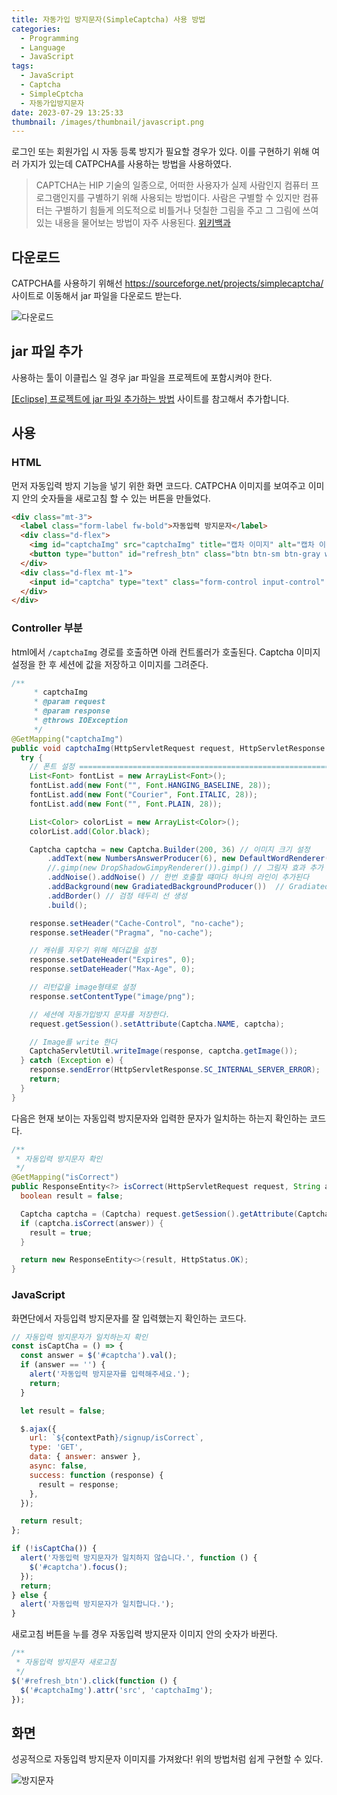 ```yaml
---
title: 자동가입 방지문자(SimpleCaptcha) 사용 방법
categories:
  - Programming
  - Language
  - JavaScript
tags:
  - JavaScript
  - Captcha
  - SimpleCptcha
  - 자동가입방지문자
date: 2023-07-29 13:25:33
thumbnail: /images/thumbnail/javascript.png
---
```


로그인 또는 회원가입 시 자동 등록 방지가 필요할 경우가 있다.
이를 구현하기 위해 여러 가지가 있는데 CATPCHA를 사용하는 방법을 사용하였다.

> CAPTCHA는 HIP 기술의 일종으로, 어떠한 사용자가 실제 사람인지 컴퓨터 프로그램인지를 구별하기 위해 사용되는 방법이다. 사람은 구별할 수 있지만 컴퓨터는 구별하기 힘들게 의도적으로 비틀거나 덧칠한 그림을 주고 그 그림에 쓰여 있는 내용을 물어보는 방법이 자주 사용된다. [위키백과](https://ko.wikipedia.org/wiki/CAPTCHA)

## 다운로드

CATPCHA를 사용하기 위해선 https://sourceforge.net/projects/simplecaptcha/ 사이트로 이동해서 jar 파일을 다운로드 받는다.

![다운로드](/images/web/1.png)

## jar 파일 추가

사용하는 툴이 이클립스 일 경우 jar 파일을 프로젝트에 포함시켜야 한다.

[[Eclipse] 프로젝트에 jar 파일 추가하는 방법](https://hgko1207.github.io/2023/07/29/eclipse-1/) 사이트를 참고해서 추가합니다.

## 사용

### HTML

먼저 자동입력 방지 기능을 넣기 위한 화면 코드다. CATPCHA 이미지를 보여주고 이미지 안의 숫자들을 새로고침 할 수 있는 버튼을 만들었다.

```html
<div class="mt-3">
  <label class="form-label fw-bold">자동입력 방지문자</label>
  <div class="d-flex">
    <img id="captchaImg" src="captchaImg" title="캡차 이미지" alt="캡차 이미지" />
    <button type="button" id="refresh_btn" class="btn btn-sm btn-gray w-50 ms-2">새로고침</button>
  </div>
  <div class="d-flex mt-1">
    <input id="captcha" type="text" class="form-control input-control" />
  </div>
</div>
```

### Controller 부분

html에서 `/captchaImg` 경로를 호출하면 아래 컨트롤러가 호출된다. Captcha 이미지 설정을 한 후 세션에 값을 저장하고 이미지를 그려준다.

```java
/**
	 * captchaImg
	 * @param request
	 * @param response
	 * @throws IOException
	 */
@GetMapping("captchaImg")
public void captchaImg(HttpServletRequest request, HttpServletResponse response) throws IOException {
  try {
    // 폰트 설정 =========================================================
    List<Font> fontList = new ArrayList<Font>();
    fontList.add(new Font("", Font.HANGING_BASELINE, 28));
    fontList.add(new Font("Courier", Font.ITALIC, 28));
    fontList.add(new Font("", Font.PLAIN, 28));

    List<Color> colorList = new ArrayList<Color>();
    colorList.add(Color.black);

    Captcha captcha = new Captcha.Builder(200, 36) // 이미지 크기 설정
        .addText(new NumbersAnswerProducer(6), new DefaultWordRenderer(colorList, fontList))
        //.gimp(new DropShadowGimpyRenderer()).gimp() // 그림자 효과 추가
        .addNoise().addNoise() // 한번 호출할 떄마다 하나의 라인이 추가된다
        .addBackground(new GradiatedBackgroundProducer())  // Gradiated백그라운드 효과 추가
        .addBorder() // 검정 테두리 선 생성
        .build();

    response.setHeader("Cache-Control", "no-cache");
    response.setHeader("Pragma", "no-cache");

    // 캐쉬를 지우기 위해 헤더값을 설정
    response.setDateHeader("Expires", 0);
    response.setDateHeader("Max-Age", 0);

    // 리턴값을 image형태로 설정
    response.setContentType("image/png");

    // 세션에 자동가입방지 문자를 저장한다.
    request.getSession().setAttribute(Captcha.NAME, captcha);

    // Image를 write 한다
    CaptchaServletUtil.writeImage(response, captcha.getImage());
  } catch (Exception e) {
    response.sendError(HttpServletResponse.SC_INTERNAL_SERVER_ERROR);
    return;
  }
}
```

다음은 현재 보이는 자동입력 방지문자와 입력한 문자가 일치하는 하는지 확인하는 코드다.

```java
/**
 * 자동입력 방지문자 확인
 */
@GetMapping("isCorrect")
public ResponseEntity<?> isCorrect(HttpServletRequest request, String answer) {
  boolean result = false;

  Captcha captcha = (Captcha) request.getSession().getAttribute(Captcha.NAME);
  if (captcha.isCorrect(answer)) {
    result = true;
  }

  return new ResponseEntity<>(result, HttpStatus.OK);
}
```

### JavaScript

화면단에서 자등입력 방지문자를 잘 입력했는지 확인하는 코드다.

```js
// 자동입력 방지문자가 일치하는지 확인
const isCaptCha = () => {
  const answer = $('#captcha').val();
  if (answer == '') {
    alert('자동입력 방지문자를 입력해주세요.');
    return;
  }

  let result = false;

  $.ajax({
    url: `${contextPath}/signup/isCorrect`,
    type: 'GET',
    data: { answer: answer },
    async: false,
    success: function (response) {
      result = response;
    },
  });

  return result;
};

if (!isCaptCha()) {
  alert('자동입력 방지문자가 일치하지 않습니다.', function () {
    $('#captcha').focus();
  });
  return;
} else {
  alert('자동입력 방지문자가 일치합니다.');
}
```

새로고침 버튼을 누를 경우 자동입력 방지문자 이미지 안의 숫자가 바뀐다.

```js
/**
 * 자동입력 방지문자 새로고침
 */
$('#refresh_btn').click(function () {
  $('#captchaImg').attr('src', 'captchaImg');
});
```

## 화면

성공적으로 자동입력 방지문자 이미지를 가져왔다! 위의 방법처럼 쉽게 구현할 수 있다.

![방지문자](/images/web/2.png)
